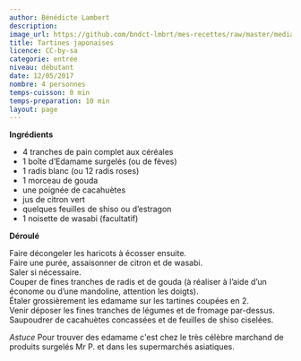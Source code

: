```yaml
---
author: Bénédicte Lambert
description: 
image_url: https://github.com/bndct-lmbrt/mes-recettes/raw/master/medias/tartine-japon.jpg
title: Tartines japonaises
licence: CC-by-sa
categorie: entrée
niveau: débutant
date: 12/05/2017
nombre: 4 personnes
temps-cuisson: 0 min
temps-preparation: 10 min
layout: page
---
```



**Ingrédients**  

* 4 tranches de pain complet aux céréales
* 1 boîte d’Edamame surgelés (ou de fèves)
* 1 radis blanc (ou 12 radis roses)
* 1 morceau de gouda
* une poignée de cacahuètes
* jus de citron vert
* quelques feuilles de shiso ou d’estragon
* 1 noisette de wasabi (facultatif)

**Déroulé**  

Faire décongeler les haricots à écosser ensuite.  
Faire une purée, assaisonner de citron et de wasabi.  
Saler si nécessaire.  
Couper de fines tranches de radis et de gouda (à réaliser à l’aide d’un économe ou d’une mandoline, attention les doigts).  
Étaler grossièrement les edamame sur les tartines coupées en 2.  
Venir déposer les fines tranches de légumes et de fromage par-dessus.  
Saupoudrer de cacahuètes concassées et de feuilles de shiso ciselées.    

*Astuce* 
Pour trouver des edamame c'est chez le très célèbre marchand de produits surgelés Mr P. et dans les supermarchés asiatiques.